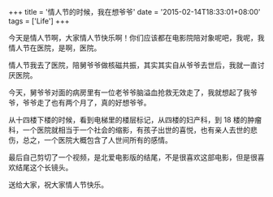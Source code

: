 +++
title =  '情人节的时候，我在想爷爷'
date =  '2015-02-14T18:33:01+08:00'
tags = ['Life']
+++



今天是情人节啊，大家情人节快乐啊！你们应该都在电影院陪对象呢吧，我呢，我情人节在医院，是啊，医院。

<!--more-->

情人节我去了医院，陪舅爷爷做核磁共振，其实其实自从爷爷去世后，我就一直讨厌医院。

今天，舅爷爷对面的病房里有一位老爷爷脑溢血抢救无效走了，我就想起了我爷爷，爷爷走了也有两个月了，真的好想爷爷。

从十四楼下楼的时候，看到电梯里的楼层标记，从四楼的妇产科，到 18 楼的肿瘤科，一个医院就相当于一个社会的缩影，有孩子出世的喜悦，也有亲人去世的悲伤，总之，一个医院大概包含了人世间所有的感情。

最后自己剪切了一个视频，是北爱电影版的结尾，不是很喜欢这部电影，但是很喜欢结尾这个长镜头。

送给大家，祝大家情人节快乐。
